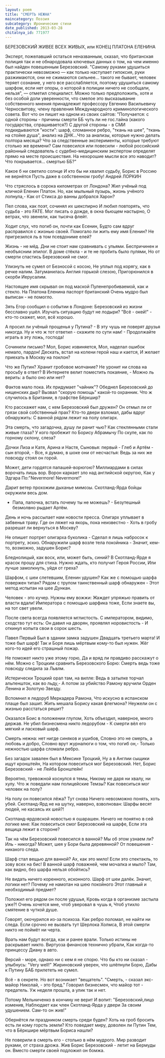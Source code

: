 ```yaml
---
layout: poem
title: "СМЕРТЬ НЕЖНА"
maincategory: Поэзия
subcategory: Иронические стихи
date_published: 2013-03-28
chitalnya_id: 771977
---
```




БЕРЕЗОВСКИЙ ЖИВЕЕ ВСЕХ ЖИВЫХ, или КОНЕЦ ПЛАТОНА ЕЛЕНИНА 

Эксперт, пожелавший остаться неназванным, сказал, что британская полиция 
так и не обнародовала ключевых данных о том, на чем именно был найден 
повешенным Березовский. "Самому руками удушиться практически невозможно — 
как только наступает гипоксия, руки разжимаются, они не сжимаются сильнее… 
такого не бывает, человек теряет сознание, у него все расслабляется, поэтому 
удушиться самому шарфом, если нет опоры, о которой в полиции ничего не сообщали, 
нельзя", — отметил специалист. Можно только предположить, хотя и без особой 
доли уверенности, что смелое это высказывание собственного мнения принадлежит 
профессору Евгению Васильевичу Черносвитову, члену правления Международного 
криминологического совета. Вот что он пишет на одном из своих сайтов: 
"Получается: с одной стороны - причины смерти ББ чуть ли не гос.тайна 
(какого государства, спрашивается?) С другой стороны - в СМИ подкидываются 
"кости": шарф, сломанное ребро, "ткань на шее", "ткань на стойке душа", 
анализ на ДНК...Что за анализы, которые нужно делать полтора месяца? 
Что за следственные эксперименты, которые требуют столько же времени? 
Сам повесился или повесили - любой российский районный следователь 
с судебно-медицинским экспертом определят прямо на месте происшествия. 
На нехорошие мысли все это наводит? Что покрывается... смертью ББ?"

Какое б ни светило солнце
И кто бы ни хвалил судьбу,
Борис в Россию не вернётся
Пусть даже в собственном гробу!
Андрей ЛОРКИН

Что стряслось в сорока километрах от Лондона?
Жил учёный под кличкой Еленин Платон.
Но, как мыльный пузырь, жизнь учёного лопнула,-
Как от Стикса до ванны добрался Харон?

Пел слова, как поэт, сочинял их шекспирно 
И любил повторять, что судьба - это FATE.
Мог писать о дожде, в окна бьющем настырно,
О ветрах, что звенели, как тысяча флейт.

Ходит слух, что погиб он, почти как Есенин,
Будто сам вдруг расправился с жизнью своей.
Помогало ли жить ему имя Еленин?
Не пригрезился ль в том псевдониме елей?

Жизнь - не мёд. Дни не стоит нам сравнивать с ульями.
Беспричинен и необъясним эпилог.
В доме стёкла - и те не пробить было пулями,
Но от смерти спастись Березовский не смог.

Улизнуть не сумел от Безносой с косою,
Не уплыл под корягу, как в речке налим.
Затуманилась Англия горькой слезою,
Пригорюнился в скорби Иерусалим.

Настоящее имя скрывал он под маской
Пуленепробиваемой, как и стекло.
На Платона Еленина паспорт британский
Очень мудро был выписан - не помогло.

Зять Егор сообщил о событии в Лондоне:
Березовский из жизни бесславно ушёл.
Изучать ситуацию будут не лодыри?
"Всё - окей!" - кто-то скажет, мол, всё хорошо.

А просил ли учёный прощенья у Путина? -
В эту чушь не поверят друзья никогда.
Ну и что ж тот ответил - скажите по сути нам! -
Продолжайте играть в эту ложь, господа!

Сочинили письмо? Мол, Борис извиняется,
Мол, наделал ошибок немало, пардон!
Дескать, встал на колени герой наш и кается,
И желает приехать в Москву на поклон?

Что же Путин? Хранит гробовое молчание? 
Не уронит ни слова на просьбу в ответ?
В Интернете велит поместить покаяние, -
Можно ль верить: а было оно или нет?

Фактов мало пока. Их придумает "чайник"?
Обеднел Березовский до нищенских дыр?
Вызвал "скорую помощь" какой-то охранник.
Что ж случилось в Британии, в графстве Бёркшир?

Кто расскажет нам, с кем Березовский был дружен?
Он отмыл ли от грязи свой собственный прах?
Кто-то двери взломал, дабы вдруг обнаружить:
С ванной рядом лежит на полу олигарх.

Эта смерть, что загадочна, душу ли ранит чью?
Как стеклянными стали живые глаза?
У кого пробежит по Борису Абрамычу
По скуле, как по горному склону, слеза?

Дочки Лиза и Катя, Арина и Настя,
Сыновья: первый - Глеб и Артём - сын второй, -
Все, я думаю, в шоке они от несчастья:
Ведь за них же повсюду стоял он горой.

Может, дети гордятся папашей-ворюгою?
Миллиардами в силах ворочать лишь вор.
Ворон каркает зло над английской округою,
Как у Эдгара По:"Nevermore! Nevermore!"

Дарит ветер прохожим дыханье мимозы.
Скотланд-Ярда бойцы окружили весь дом.
- Папа, папочка, встать почему ты не можешь? -
Безутешный безмолвно рыдает Артём.

День и ночь рассылает нам новости пресса.
Олигарх уплывает в забвенья траву.
Где он ляжет на якорь, пока неизвестно -
Хоть в гробу разрешат ли вернуться в Москву?

Не опишет портрет олигарха буколика -
Сделал я лишь набросок к портрету, эскиз.
Обнаружили шарф возле тела покойника -
Значит, кем-то, возможно, задушен Борис?

Бледнолицый, как воск, или, может быть, синий?
В Скотланд-Ярде я красок прошу для стиха.
Нужно ждать, кто получит Героя России,
Или лучше замолкнуть, уйдя от греха?

Шарфом, с шеи слетевшим, Еленин удушен?
Как же с помощью шарфа повержен титан?
Рядом с трупом таинственный шарф обнаружен -
Этот метод испытан на шее Дункан.

Человек - это кучер. Нужны ему вожжи:
Жаждет упряжью править от власти вдали!
Императора с помощью шарфика тоже,
Если знаете вы, на тот свет увели.

После света всегда появляется мглистость.
С императором, видимо, сходство тут есть:
Он давил на дворян, проявлял норовистость -
И откинул копыта свои в сорок шесть.

Павел Первый Был в здании замка задушен
Двадцать третьего марта! И тоже был шарф!
Так и Боря лишь мёртвым кому-то был нужен.
Жёг кого-то идей его страшный пожар.

Не поможет никто уже этому горю,
Да и вряд ли правдиво расскажут о нём.
Можно с Троцким сравнить Березовского Борю:
Смерть ведь тоже повсюду следила за Львлм.

Истерически Троцкий орал там, на вилле:
Ведь в затылке торчал альпеншток, как во льду,-
А потом за убийство Рамону вручили
Орден Ленина и Золотую Звезду.

Вспомнил я ледоруб Меркадера Рамона,
Что искусно в испанском плаще был зашит.
Жить мешала Борису какая флегмона?
Неужели он с жизнью расстаться решит?

Оказался Боис в положении глупом,
Хоть объездил, наверное, много держав.
Не убил бизнесмена никто ледорубом -
К смерти вёл его мягкий и ласковый шарф.

Смерть нежна: нет нигде синяков и ушибов,
Словно это не смерть, а любовь и добро,
Словно врут журналюги о том, что погиб он,-
Только нежностью шарфа сломали ребро.

Без загадок завален был в Мексике Троцкий,
Ну а в Англии сыщики ищут кронштейн,
На котором повеситься мог Березовский.
Нет, Борис Березовский - не Лейба Бронштейн!

Вероятно, тревожной коснулся я темы,
Никому не даря ни хвалу, ни хулу.
Что ж поведали нам полицейские Темзы?
Как повеситься мог человек на полу?

На полу он повесился лёжа? Тут снова
Ничего невозможно понять, хоть убей.
Скотланд-Ярд не на шутку, наверно, взволнован:
Шарфы весят людей, не касаясь их шей?!

Скотланд-ярдовской новостью я ошарашен.
Ничего не понятно в сей логике мне:
Как повеситься смог Березовский на шарфе,
Если эта вещица лежит в стороне?

Так на чём Березовский повесился в ванной?
Мы об этом узнаем ли? Иль - никогда?
Может, шея у Бори была деревянной?
От повешения - никакого следа.

Шарф стал вещью для ванной? Ах, как это мило!
Если это спектакль, то зову всех на бис!
В ванной шарф поважней, чем мочалка и мыло?
Там, как видно, без шарфа нельзя обойтись?

Не видать ничего коренного, исконного.
Шарф от шеи далёк. Значит, логики нет?
Почему не намотан на шею покойного
Этот главный и необходимый предмет?

Положил его рядом он после удушья,
Кровь когда в организме застыла уже?!
Очень хочется мне, чтоб уверовал в чушь я,
Чтоб утихло смятение в чуткой душе.

Говорят, окочурился из-за психоза.
Как ребро поломал, не найти ни следа.
Если срочно не вызвать тут Шерлока Холмса,
В этой смерти никто не поймёт ни черта.

Врать нам будут всегда, как и ранее врали.
Только истины не раскрывает никто.
Виртуоза финансов технично убрали,
Как когда-то принцессу Диану в авто.

Версий - море, однако ни с кем я не спорю.
Что бы кто ни сказал - улыбнусь: "Very well!"
Жириновский уверен, что шлёпнули Борю,
Дабы к Путину БАБ прилететь не сумел.

Всё - в секрете. Но вот возникает "вещатель".
"Смерть, - сказал экс-майор Николай, - это бред."
Говорил бизнесмен, что майор тот - предатель.
Уж неделя прошла, а улик так и нет.

Потому Мельниченко в кончину не верит
И вопит: "Березовский,лицо изменив,
Наблюдает как член Скотланд-Ярда у двери
За своим удушением. Сам-то он жив!"

Обернётся ли праздником смерть среди буден?
Хоть на гроб бросить есть ли кому горсть земли?
Кто поведает миру, доволен ли Путин
Тем, что в Бёркшире мёртвым Бориса нашли?

Не поверили в смерть его - столько в нём мудрого.
Мир разводит руками, от страха дрожа.
Жив Борис Березовский - летит на Бермуды он.
Вместо смерти своей подложил он бомжа.






